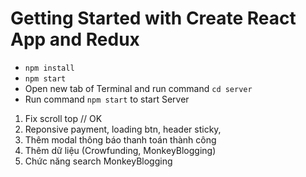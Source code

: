 # Getting Started with Create React App and Redux

- `npm install`
- `npm start`
- Open new tab of Terminal and run command `cd server`
- Run command `npm start` to start Server

<!--  -->

1. Fix scroll top // OK
2. Reponsive payment, loading btn, header sticky,
3. Thêm modal thông báo thanh toán thành công
4. Thêm dữ liệu (Crowfunding, MonkeyBlogging)
5. Chức năng search MonkeyBlogging
